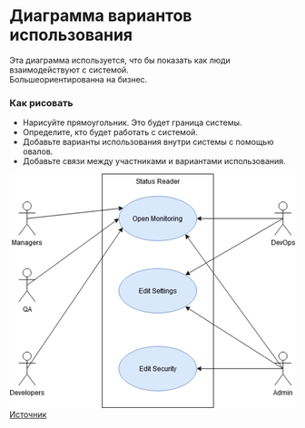 # Диаграмма вариантов использования
Эта диаграмма используется, что бы показать как люди взаимодействуют с системой.<br/>
Большеориентированна на бизнес.
### Как рисовать
* Нарисуйте прямоугольник. Это будет граница системы.
* Определите, кто будет работать с системой.
* Добавьте варианты использования внутри системы с помощью овалов.
* Добавьте связи между участниками и вариантами использования.

![](img/status-reader_usage_options_diagram.png)<br/>
[Источник](https://habr.com/ru/company/epam_systems/blog/538018/)